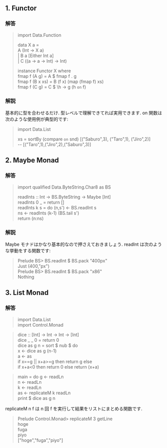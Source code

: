 ## 1. Functor

### 解答
> import Data.Function
>
> data X a =  
>     A (Int -> X a)  
>   | B a [Either Int a]  
>   | C ((a -> a -> Int) -> Int)  
> 
> instance Functor X where  
>   fmap f (A g)    = A $ fmap f . g  
>   fmap f (B x xs) = B (f x) (map (fmap f) xs)  
>   fmap f (C g)    = C $ \h -> g (h `on` f)  

### 解説

基本的に型を合わせるだけ. 型レベルで理解できてれば実用できます. 
on 関数は次のような使用例が典型的です:

> import Data.List
> 
> xs = sortBy (compare `on` snd) [("Saburo",3), ("Taro",1), ("Jiro",2)]  
> -- [("Taro",1),("Jiro",2),("Saburo",3)]  

## 2. Maybe Monad

### 解答
> import qualified Data.ByteString.Char8 as BS
>
> readInts :: Int -> BS.ByteString -> Maybe [Int]  
> readInts 0 _ = return []  
> readInts k s = do (n,s') <- BS.readInt s  
>                   ns <- readInts (k-1) (BS.tail s')  
>                   return (n:ns)  

### 解説

Maybe モナドはかなり基本的なので押さえておきましょう.
readInt は次のような挙動をする関数です:

> Prelude BS> BS.readInt $ BS.pack "400px"  
> Just (400,"px")  
> Prelude BS> BS.readInt $ BS.pack "x86"  
> Nothing  

## 3. List Monad

### 解答
> import Data.List  
> import Control.Monad

> dice :: [Int] -> Int -> Int -> [Int]  
> dice _ _ 0 = return 0  
> dice as g n = sort $ nub $ do  
>     x <- dice as g (n-1)  
>     a <- as  
>     if x==g || x+a>=g then return g else  
>         if x+a<0 then return 0 else return (x+a)  

> main = do g <- readLn  
>           n <- readLn  
>           k <- readLn  
>           as <- replicateM k readLn  
>           print $ dice as g n  

replicateM n f は n 回 f を実行して結果をリストにまとめる関数です.

> Prelude Control.Monad> replicateM 3 getLine  
> hoge  
> fuga  
> piyo  
> ["hoge","fuga","piyo"]
